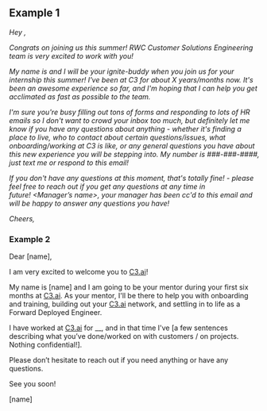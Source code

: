 ## Example 1

_Hey <Candidate-Name>,_ 

_Congrats on joining us this summer! RWC Customer Solutions Engineering team is very excited to work with you!_

_My name is <Your-name> and I will be your ignite-buddy when you join us for your internship this summer! I've been at C3 for about X years/months now. It's been an awesome experience so far, and I'm hoping that I can help you get acclimated as fast as possible to the team._

_I'm sure you're busy filling out tons of forms and responding to lots of HR emails so I don't want to crowd your inbox too much, but definitely let me know if you have any questions about anything - whether it's finding a place to live, who to contact about certain questions/issues, what onboarding/working at C3 is like, or any general questions you have about this new experience you will be stepping into. My number is ###-###-####, just text me or respond to this email!_

_If you don't have any questions at this moment, that's totally fine! - please feel free to reach out if you get any questions at any time in future! <Manager’s name>, your manager has been cc'd to this email and will be happy to answer any questions you have!_

_Cheers,_

_<Your-name>_


### Example 2

Dear [name],

I am very excited to welcome you to [C3.ai](http://c3.ai/ "http://c3.ai/")!

My name is [name] and I am going to be your mentor during your first six months at [C3.ai](http://c3.ai/ "http://c3.ai/"). As your mentor, I'll be there to help you with onboarding and training, building out your [C3.ai](http://c3.ai/ "http://c3.ai/") network, and settling in to life as a Forward Deployed Engineer.

I have worked at [C3.ai](http://c3.ai/ "http://c3.ai/") for __, and in that time I've [a few sentences describing what you’ve done/worked on with customers / on projects. Nothing confidential!].

Please don’t hesitate to reach out if you need anything or have any questions.

See you soon!

[name]